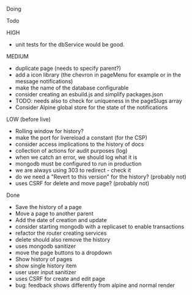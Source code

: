 Doing

Todo

  HIGH
  - unit tests for the dbService would be good.

  MEDIUM
  - duplicate page (needs to specify parent?)
  - add a icon library (the chevron in pageMenu for example or in the message notifications)
  - make the name of the database configurable
  - consider creating an esbuild.js and simplify packages.json
  - TODO: needs also to check for uniqueness in the pageSlugs array
  - Consider Alpine global store for the state of the notifications

  LOW (before live)
  - Rolling window for history?
  - make the port for livereload a constant (for the CSP)
  - consider access implications to the history of docs
  - collection of actions for audit purposes (log)
  - when we catch an error, we should log what it is
  - mongodb must be configured to run in production
  - we are always using 303 to redirect - check it
  - do we need a "Revert to this version" for the history? (probably not)
  - uses CSRF for delete and move page? (probably not)


Done
- Save the history of a page
- Move a page to another parent
- Add the date of creation and update
- consider starting mongodb with a replicaset to enable transactions
- refactor the router creating services
- delete should also remove the history
- uses mongodb sanitizer
- move the page buttons to a dropdown
- Show history of pages
- show single history item
- user user input sanitizer
- uses CSRF for create and edit page
- bug: feedback shows differently from alpine and normal render
